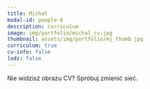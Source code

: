 ```yaml
---
title: Michał 
modal-id: people-8
description: curriculum
image: img/portfolio/michal_cv.jpg
thumbnail: assets/img/portfolio/mj_thumb.jpg
curriculum: true
cv-info: false
lodz: false
---
```



Nie widzisz obrazu CV? Spróbuj zmienić sieć.